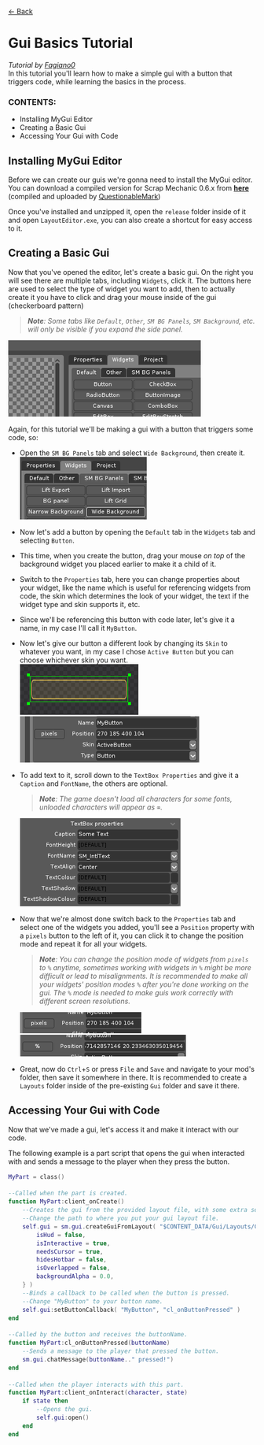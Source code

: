 [← Back](index.md)

# Gui Basics Tutorial
*Tutorial by [Fagiano0](https://github.com/Fagiano0)*  
In this tutorial you'll learn how to make a simple gui with a button that triggers code, while learning the basics in the process.

### CONTENTS:
- Installing MyGui Editor
- Creating a Basic Gui
- Accessing Your Gui with Code

## Installing MyGui Editor
Before we can create our guis we're gonna need to install the MyGui editor.  
You can download a compiled version for Scrap Mechanic 0.6.x from __[here](https://drive.google.com/file/d/1URXmjUc9FogNdwKikct6otZ0N7tzWOC4/view?usp=sharing)__ (compiled and uploaded by [QuestionableMark](https://github.com/QuestionableM))

Once you've installed and unzipped it, open the `release` folder inside of it and open `LayoutEditor.exe`, you can also create a shortcut for easy access to it.

## Creating a Basic Gui
Now that you've opened the editor, let's create a basic gui.
On the right you will see there are multiple tabs, including `Widgets`, click it. The buttons here are used to select the type of widget you want to add, then to actually create it you have to click and drag your mouse inside of the gui (checkerboard pattern)   

> ***Note**: Some tabs like `Default`, `Other`, `SM BG Panels`, `SM Background`, etc. will only be visible if you expand the side panel.*

![WidgetTab](Images/GuiBasicsTutorial/WidgetTab.png "Widget Tab")

Again, for this tutorial we'll be making a gui with a button that triggers some code, so:
- Open the `SM BG Panels` tab and select `Wide Background`, then create it.  
    ![WidgetTabWideBackground](Images/GuiBasicsTutorial/WidgetTabWideBackground.png)
- Now let's add a button by opening the `Default` tab in the `Widgets` tab and selecting `Button`.
- This time, when you create the button, drag your mouse *on top* of the background widget you placed earlier to make it a child of it.
- Switch to the `Properties` tab, here you can change properties about your widget, like the name which is useful for referencing widgets from code, the skin which determines the look of your widget, the text if the widget type and skin supports it, etc.
- Since we'll be referencing this button with code later, let's give it a name, in my case I'll call it `MyButton`.
- Now let's give our button a different look by changing its `Skin` to whatever you want, in my case I chose `Active Button` but you can choose whichever skin you want.  
    ![MyButtonSkin](Images/GuiBasicsTutorial/MyButtonSkin.png) ![MyButtonSkinAndName](Images/GuiBasicsTutorial/MyButtonSkinAndName.png)
- To add text to it, scroll down to the `TextBox Properties` and give it a `Caption` and `FontName`, the others are optional.  
    > ***Note**: The game doesn't load all characters for some fonts, unloaded characters will appear as* `⌧`.

    ![MyButtonTextBoxProperties](Images/GuiBasicsTutorial/MyButtonTextBoxProperties.png)
- Now that we're almost done switch back to the `Properties` tab and select one of the widgets you added, you'll see a `Position` property with a `pixels` button to the left of it, you can click it to change the position mode and repeat it for all your widgets.  
    > ***Note**: You can change the position mode of widgets from `pixels` to `%` anytime, sometimes working with widgets in `%` might be more difficult or lead to misalignments. It is recommended to make all your widgets' position modes `%` after you're done working on the gui. The `%` mode is needed to make guis work correctly with different screen resolutions.*

    ![PositionModePixels](Images/GuiBasicsTutorial/PositionModePixels.png) ![PositionMode%](Images/GuiBasicsTutorial/PositionModePercent.png)
- Great, now do `Ctrl`+`S` or press `File` and `Save` and navigate to your mod's folder, then save it somewhere in there. It is recommended to create a `Layouts` folder inside of the pre-existing `Gui` folder and save it there.

## Accessing Your Gui with Code
Now that we've made a gui, let's access it and make it interact with our code.  

The following example is a part script that opens the gui when interacted with and sends a message to the player when they press the button.
```lua
MyPart = class()

--Called when the part is created.
function MyPart:client_onCreate()
    --Creates the gui from the provided layout file, with some extra settings.
    --Change the path to where you put your gui layout file.
    self.gui = sm.gui.createGuiFromLayout( "$CONTENT_DATA/Gui/Layouts/CoolGui.layout", false, {
        isHud = false,
        isInteractive = true,
        needsCursor = true,
        hidesHotbar = false,
        isOverlapped = false,
        backgroundAlpha = 0.0,
    } )
    --Binds a callback to be called when the button is pressed.
    --Change "MyButton" to your button name.
    self.gui:setButtonCallback( "MyButton", "cl_onButtonPressed" )
end

--Called by the button and receives the buttonName.
function MyPart:cl_onButtonPressed(buttonName)
    --Sends a message to the player that pressed the button.
    sm.gui.chatMessage(buttonName.." pressed!")
end

--Called when the player interacts with this part.
function MyPart:client_onInteract(character, state)
    if state then
        --Opens the gui.
        self.gui:open()
    end
end
```